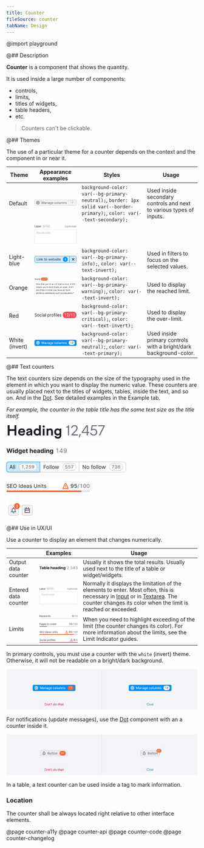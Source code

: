 ```yaml
---
title: Counter
fileSource: counter
tabName: Design
---
```


@import playground

@## Description

**Counter** is a component that shows the quantity.

It is used inside a large number of components:

- controls,
- limits,
- titles of widgets,
- table headers,
- etc.

> Counters can't be clickable.

@## Themes

The use of a particular theme for a counter depends on the context and the component in or near it.

| Theme          | Appearance examples                      | Styles                                                                                                                      | Usage                                                               |
| -------------- | ---------------------------------------- | --------------------------------------------------------------------------------------------------------------------------- | ------------------------------------------------------------------- |
| Default        | ![default example](static/secondary.png) | `background-color: var(--bg-primary-neutral);`, `border: 1px solid var(--border-primary);`, `color: var(--text-secondary);` | Used inside secondary controls and next to various types of inputs. |
|                | ![default example ](static/textarea.png) |                                                                                                                             |                                                                     |
| Light-blue     | ![light-blue example](static/filter.png) | `background-color: var(--bg-primary-info);`, `color: var(--text-invert);`                                                   | Used in filters to focus on the selected values.                    |
| Orange         | ![orange example](static/orange.png)     | `background-color: var(--bg-primary-warning);`, `color: var(--text-invert);`                                                | Used to display the reached limit.                                  |
| Red            | ![red example](static/red.png)           | `background-color: var(--bg-primary-critical);`, `color: var(--text-invert);`                                               | Used to display the over-limit.                                     |
| White (invert) | ![invert example](static/invert.png)     | `background-color: var(--bg-primary-neutral);`, `color: var(--text-primary);`                                               | Used inside primary controls with a bright/dark background-color.   |

@## Text counters

The text counters size depends on the size of the typography used in the element in which you want to display the numeric value. These counters are usually placed next to the titles of widgets, tables, inside the text, and so on. And in the [Dot](/components/dot/). See detailed examples in the Example tab.

_For example, the counter in the table title has the same text size as the title itself._

![default-example](static/heading.png)

![default-example-2](static/widget-heading.png)

![default-example-3](static/pills.png)

![default-example-4](static/limit.png)

![primary-example-2](static/dot.png)

@## Use in UX/UI

Use a counter to display an element that changes numerically.

|                      | Examples                                     | Usage                                                                                                                                                                                                                                    |
| -------------------- | -------------------------------------------- | ---------------------------------------------------------------------------------------------------------------------------------------------------------------------------------------------------------------------------------------- |
| Output data counter  | ![counter-example](static/table.png)         | Usually it shows the total results. Usually used next to the title of a table or widget/widgets.                                                                                                                                         |
| Entered data counter | ![counter-example](static/textarea.png)      | Normally it displays the limitation of the elements to enter. Most often, this is necessary in [Input](/components/input/) or in [Textarea](/components/textarea/). The counter changes its color when the limit is reached or exceeded. |
| Limits               | ![counter-example](static/limit-counter.png) | When you need to highlight exceeding of the limit (the counter changes its color). For more information about the limits, see the Limit Indicator guides.                                                                                |

In primary controls, you must use a counter with the `white` (invert) theme. Otherwise, it will not be readable on a bright/dark background.

![counter-yes-no-example](static/button-counter.png)

For notifications (update messages), use the [Dot](/components/dot/) component with an a counter inside it.

![components-yes-no-example](static/notification-yes-no.png)

In a table, a text counter can be used inside a tag to mark information.

### Location

The counter shall be always located right relative to other interface elements.

@page counter-a11y
@page counter-api
@page counter-code
@page counter-changelog
